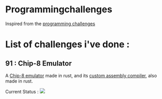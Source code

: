 # Programmingchallenges
Inspired from the [programming challenges](https://github.com/Morasiu/ProgrammingChallenges/)

# List of challenges i've done :

## 91 : Chip-8 Emulator

A [Chip-8 emulator](https://github.com/Sarenard/Chip-8) made in rust, and its [custom assembly compiler](https://github.com/Sarenard/chip-8-compiler), also made in rust.

Current Status : ![](https://img.shields.io/static/v1?label=&message=in%20progress&color=blue)